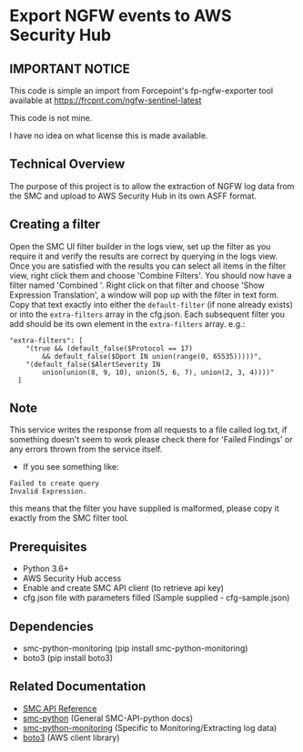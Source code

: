 # Export NGFW events to AWS Security Hub

## IMPORTANT NOTICE

This code is simple an import from Forcepoint's fp-ngfw-exporter tool available at
https://frcpnt.com/ngfw-sentinel-latest

This code is not mine.

I have no idea on what license this is made available.

## Technical Overview

The purpose of this project is to allow the extraction of NGFW log data from the SMC and upload to AWS Security Hub
in its own ASFF format.

## Creating a filter

Open the SMC UI filter builder in the logs view, set up the filter as you require it and verify the results are correct
by querying in the logs view. Once you are satisfied with the results you can select all items in the filter view, 
right click them and choose 'Combine Filters'. You should now have a filter named 'Combined <x>'.
Right click on that filter and choose 'Show Expression Translation', a window will pop up with the filter in text form.
Copy that text exactly into either the `default-filter` (if none already exists) or into the `extra-filters` array
in the cfg.json. Each subsequent filter you add should be its own element in the `extra-filters` array.
e.g.: 
```
"extra-filters": [
    "(true && (default_false($Protocol == 17) 
        && default_false($Dport IN union(range(0, 65535)))))",
    "(default_false($AlertSeverity IN 
        union(union(8, 9, 10), union(5, 6, 7), union(2, 3, 4))))"
  ]
```
## Note

This service writes the response from all requests to a file called log.txt, if something doesn't seem to work 
please check there for 'Failed Findings' or any errors thrown from the service itself.
- If you see something like:
```
Failed to create query 
Invalid Expression.
``` 
this means that the filter
 you have supplied is malformed, please copy it exactly from the SMC filter tool.

## Prerequisites

- Python 3.6+
- AWS Security Hub access
- Enable and create SMC API client (to retrieve api key)
- cfg.json file with parameters filled (Sample supplied - cfg-sample.json)

## Dependencies
- smc-python-monitoring (pip install smc-python-monitoring)
- boto3 (pip install boto3)



## Related Documentation
- [SMC API Reference](https://www.websense.com/content/support/library/ngfw/v62/rfrnce/ngfw_620_rg_smc-api_a_en-us.pdf)
- [smc-python](https://smc-python.readthedocs.io/en/latest/) (General SMC-API-python docs)
- [smc-python-monitoring](https://smc-python.readthedocs.io/en/latest/pages/extensions.html) 
(Specific to Monitoring/Extracting log data)
- [boto3](https://boto3.amazonaws.com/v1/documentation/api/latest/index.html) (AWS client library)
